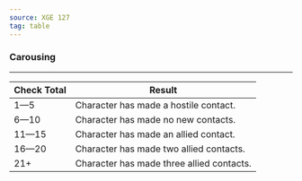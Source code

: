 ```yaml
---
source: XGE 127
tag: table
---
```


### Carousing
---
|Check Total|Result|
|----|------------|
|1—5|Character has made a hostile contact.|
|6—10|Character has made no new contacts.|
|11—15|Character has made an allied contact.|
|16—20|Character has made two allied contacts.|
|21+|Character has made three allied contacts.|
